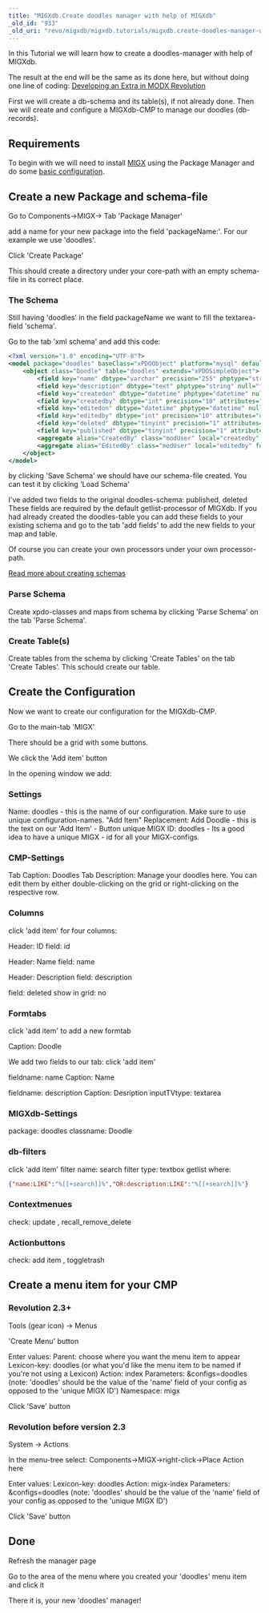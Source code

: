 ```yaml
---
title: "MIGXdb.Create doodles manager with help of MIGXdb"
_old_id: "933"
_old_uri: "revo/migxdb/migxdb.tutorials/migxdb.create-doodles-manager-with-help-of-migxdb"
---
```


 In this Tutorial we will learn how to create a doodles-manager with help of MIGXdb.

 The result at the end will be the same as its done here, but without doing one line of coding: [Developing an Extra in MODX Revolution](case-studies-and-tutorials/developing-an-extra-in-modx-revolution "Developing an Extra in MODX Revolution")

 First we will create a db-schema and its table(s), if not already done. Then we will create and configure a MIGXdb-CMP to manage our doodles (db-records).

## Requirements

 To begin with we will need to install [MIGX](extras/migx "MIGX") using the Package Manager and do some [basic configuration](extras/migxdb/migxdb.configuration "MIGXdb.Configuration").

## Create a new Package and schema-file

 Go to Components->MIGX-> Tab 'Package Manager'

 add a name for your new package into the field 'packageName:'. For our example we use 'doodles'.

 Click 'Create Package'

 This should create a directory under your core-path with an empty schema-file in its correct place.

### The Schema

 Still having 'doodles' in the field packageName we want to fill the textarea-field 'schema'.

 Go to the tab 'xml schema' and add this code:

``` xml
<?xml version="1.0" encoding="UTF-8"?>
<model package="doodles" baseClass="xPDOObject" platform="mysql" defaultEngine="MyISAM" version="1.1">
    <object class="Doodle" table="doodles" extends="xPDOSimpleObject">
        <field key="name" dbtype="varchar" precision="255" phptype="string" null="false" default=""/>
        <field key="description" dbtype="text" phptype="string" null="false" default=""/>
        <field key="createdon" dbtype="datetime" phptype="datetime" null="true"/>
        <field key="createdby" dbtype="int" precision="10" attributes="unsigned" phptype="integer" null="false" default="0" />
        <field key="editedon" dbtype="datetime" phptype="datetime" null="true"/>
        <field key="editedby" dbtype="int" precision="10" attributes="unsigned" phptype="integer" null="false" default="0" />
        <field key="deleted" dbtype="tinyint" precision="1" attributes="unsigned" phptype="integer" null="false" default="0" />
        <field key="published" dbtype="tinyint" precision="1" attributes="unsigned" phptype="integer" null="false" default="0" />  
        <aggregate alias="CreatedBy" class="modUser" local="createdby" foreign="id" cardinality="one" owner="foreign"/>
        <aggregate alias="EditedBy" class="modUser" local="editedby" foreign="id" cardinality="one" owner="foreign"/>
    </object>
</model>
```

 by clicking 'Save Schema' we should have our schema-file created. You can test it by clicking 'Load Schema'

 I've added two fields to the original doodles-schema: published, deleted
 These fields are required by the default getlist-processor of MIGXdb.
 If you had already created the doodles-table you can add these fields to your existing schema and go to the tab 'add fields' to add the new fields to your map and table.

 Of course you can create your own processors under your own processor-path.

 [Read more about creating schemas](xpdo/getting-started/creating-a-model-with-xpdo/defining-a-schema "Defining a Schema")

### Parse Schema

Create xpdo-classes and maps from schema by clicking 'Parse Schema' on the tab 'Parse Schema'.

### Create Table(s)

Create tables from the schema by clicking 'Create Tables' on the tab 'Create Tables'. This schould create our table.

## Create the Configuration

 Now we want to create our configuration for the MIGXdb-CMP.

 Go to the main-tab 'MIGX'

 There should be a grid with some buttons.

 We click the 'Add item' button

 In the opening window we add:

### Settings

 Name: doodles - this is the name of our configuration. Make sure to use unique configuration-names.
 "Add Item" Replacement: Add Doodle - this is the text on our 'Add Item' - Button
 unique MIGX ID: doodles - Its a good idea to have a unique MIGX - id for all your MIGX-configs.

### CMP-Settings

 Tab Caption: Doodles
 Tab Description: Manage your doodles here. You can edit them by either double-clicking on the grid or right-clicking on the respective row.

### Columns

 click 'add item' for four columns:

 Header: ID
 field: id

 Header: Name
 field: name

 Header: Description
 field: description

 field: deleted
 show in grid: no

### Formtabs

 click 'add item' to add a new formtab

 Caption: Doodle

 We add two fields to our tab:
 click 'add item'

 fieldname: name
 Caption: Name

 fieldname: description
 Caption: Desription
 inputTVtype: textarea

### MIGXdb-Settings

 package: doodles
 classname: Doodle

### db-filters

 click 'add item'
 filter name: search
 filter type: textbox
 getlist where:

 ``` json
{"name:LIKE":"%[[+search]]%","OR:description:LIKE":"%[[+search]]%"}
```

### Contextmenues

 check: update , recall\_remove\_delete

### Actionbuttons

 check: add item , toggletrash

## Create a menu item for your CMP

### Revolution 2.3+

 Tools (gear icon) -> Menus

 'Create Menu' button

 Enter values:
 Parent: choose where you want the menu item to appear
 Lexicon-key: doodles (or what you'd like the menu item to be named if you're not using a Lexicon)
 Action: index
 Parameters: &configs=doodles (note: 'doodles' should be the value of the 'name' field of your config as opposed to the 'unique MIGX ID')
 Namespace: migx

 Click 'Save' button

### Revolution before version 2.3

 System -> Actions

 In the menu-tree select: Components->MIGX->right-click->Place Action here

 Enter values:
 Lexicon-key: doodles
 Action: migx-index
 Parameters: &configs=doodles (note: 'doodles' should be the value of the 'name' field of your config as opposed to the 'unique MIGX ID')

 Click 'Save' button

## Done

 Refresh the manager page

Go to the area of the menu where you created your 'doodles' menu item and click it

 There it is, your new 'doodles' manager!
